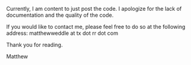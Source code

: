 Currently, I am content to just post the code. 
I apologize for the lack of documentation and the quality of the code.

If you would like to contact me, please feel free to do so at the following address:
matthewweddle at tx dot rr dot com

Thank you for reading.

Matthew

